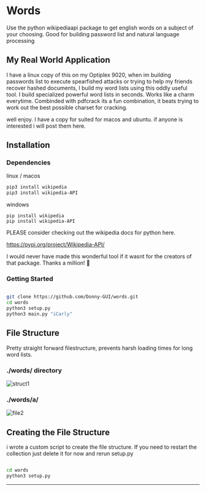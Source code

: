 # __Words__
Use the python wikipediaapi package to get english words on a subject of your choosing. Good for building password list and natural language processing

## My Real World Application

I have a linux copy of this on my Optiplex 9020, when im building passwords list to execute spearfished attacks 
or trying to help my friends recover hashed documents, I build my word lists using this oddly useful tool. 
I build specialized powerful word lists in seconds. Works like a charm everytime. Combinded with pdfcrack its a fun combination, it beats trying to work out the best possible charset for cracking.

well enjoy.
I have a copy for suited for macos and ubuntu. if anyone is interested i will post them here.



## Installation

### Dependencies

  linux / macos

```bash
pip3 install wikipedia
pip3 install wikipedia-API
```

  windows
  
```
pip install wikipedia
pip install wikipedia-API
```

PLEASE consider checking out the wikipedia docs for python here. 

https://pypi.org/project/Wikipedia-API/

I would never have made this wonderful tool if it wasnt for the creators of that package. Thanks a million! 🤙


### Getting Started

```bash

git clone https://github.com/Donny-GUI/words.git
cd words
python3 setup.py
python3 main.py "iCarly"

```


## File Structure

Pretty straight forward filestructure, prevents harsh loading times for long word lists.

### ./words/ directory

![struct1](https://user-images.githubusercontent.com/108424001/202072486-e9fcbc5c-ac31-47d2-8a9c-180d562cb6fc.png)

### ./words/a/

![file2](https://user-images.githubusercontent.com/108424001/202072662-dc18ed2b-45af-4f35-8221-07f691cf3d30.png)


## Creating the File Structure
  i wrote a custom script to create the file structure. If you need to restart the collection just delete it for now and rerun setup.py

```bash

cd words
python3 setup.py

```
 ---
